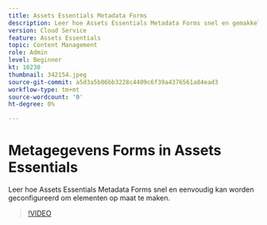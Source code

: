 ```yaml
---
title: Assets Essentials Metadata Forms
description: Leer hoe Assets Essentials Metadata Forms snel en gemakkelijk kan worden geconfigureerd om metagegevens van middelen op maat te maken.
version: Cloud Service
feature: Assets Essentials
topic: Content Management
role: Admin
level: Beginner
kt: 10230
thumbnail: 342154.jpeg
source-git-commit: a5d3a5b06bb3228c4409c6f39a4376561a84ead3
workflow-type: tm+mt
source-wordcount: '0'
ht-degree: 0%

---
```



# Metagegevens Forms in Assets Essentials

Leer hoe Assets Essentials Metadata Forms snel en eenvoudig kan worden geconfigureerd om elementen op maat te maken.

>[!VIDEO](https://video.tv.adobe.com/v/342154/?quality=12&learn=on)
